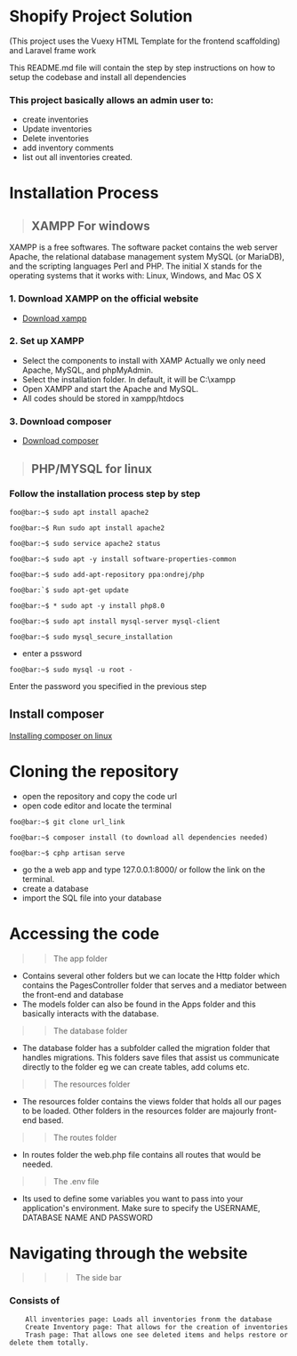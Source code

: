 # Shopify Project Solution

(This project uses the Vuexy HTML Template for the frontend scaffolding) and Laravel frame work

This README.md file will contain the step by step instructions on how to
setup the codebase and install all dependencies
### This project basically allows an admin user to:
* create inventories
* Update inventories
* Delete inventories 
* add inventory comments 
* list out all inventories created.

# Installation Process
> ## XAMPP For windows
XAMPP is a free softwares. The software packet contains the web server Apache, the relational database management system MySQL (or MariaDB), and the scripting languages Perl and PHP. The initial X stands for the operating systems that it works with: Linux, Windows, and Mac OS X

### 1. Download XAMPP on the official website
* [Download xampp](https://www.apachefriends.org/download.html)
### 2. Set up XAMPP 
* Select the components to install with XAMP Actually we only need Apache, MySQL, and phpMyAdmin.
* Select the installation folder. In default, it will be C:\xampp
* Open XAMPP and start the Apache and MySQL.
* All codes should be stored in xampp/htdocs 
### 3. Download composer
* [Download composer](https://getcomposer.org/Composer-Setup.exe)
> ## PHP/MYSQL for linux
### Follow the installation process step by step
```console
foo@bar:~$ sudo apt install apache2
```
```console
foo@bar:~$ Run sudo apt install apache2
```
```console
foo@bar:~$ sudo service apache2 status
```
```console
foo@bar:~$ sudo apt -y install software-properties-common
```
```console
foo@bar:~$ sudo add-apt-repository ppa:ondrej/php
```
```console
foo@bar:`$ sudo apt-get update
```
```console
foo@bar:~$ * sudo apt -y install php8.0
```
```console
foo@bar:~$ sudo apt install mysql-server mysql-client
```
```console
foo@bar:~$ sudo mysql_secure_installation
```
* enter a pssword
```console
foo@bar:~$ sudo mysql -u root -
```
Enter the password you specified in the previous step
## Install composer
[Installing composer on linux](https://www.digitalocean.com/community/tutorials/how-to-install-and-use-composer-on-ubuntu-20-04)
# Cloning the repository
* open the repository and copy the code url
* open code editor and locate the terminal
```console
foo@bar:~$ git clone url_link
```
```console
foo@bar:~$ composer install (to download all dependencies needed) 
```
```console
foo@bar:~$ cphp artisan serve
```
* go the a web app and type 127.0.0.1:8000/ or follow the link on the terminal.
* create a database
* import the SQL file into your database

# Accessing the code
>> The app folder
* Contains several other folders but we can locate the Http folder which contains the PagesController folder that serves and a mediator between the front-end and database
* The models folder can also be found in the Apps folder and this basically interacts with the database.
>> The database folder 
* The database folder has a subfolder called the migration folder that handles migrations. This folders save files that assist us communicate directly to the folder eg we can create tables, add colums etc.
>> The resources folder
* The resources folder contains the views folder that holds all our pages to be loaded. Other folders in the resources folder are majourly front-end based.
>> The routes folder
* In routes folder the web.php file contains all routes  that would be needed.
>> The .env file 
* Its used to define some variables you want to pass into your application's environment. Make sure to specify the USERNAME, DATABASE NAME AND PASSWORD

# Navigating through the website
>>> The side bar
### Consists of <ul>
        All inventories page: Loads all inventories fronm the database
        Create Inventory page: That allows for the creation of inventories
        Trash page: That allows one see deleted items and helps restore or delete them totally.
</ul>